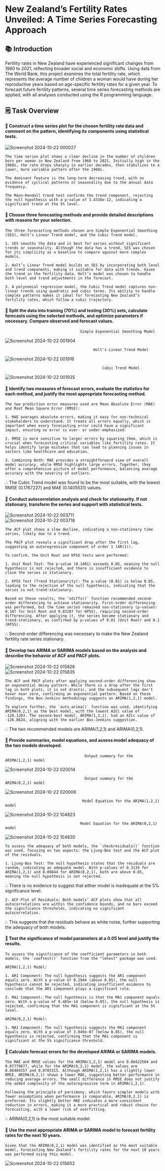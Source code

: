 # New Zealand’s Fertility Rates Unveiled: A Time Series Forecasting Approach

## 📚 Introduction

Fertility rates in New Zealand have experienced significant changes from 1960 to 2021, reflecting broader social and economic shifts. Using data from The World Bank, this project examines the total fertility rate, which represents the average number of children a woman would have during her reproductive years based on age-specific fertility rates for a given year. To forecast future fertility patterns, several time series forecasting methods are applied, with all analyses conducted using the R programming language.

## 🗒️ Task Overview

#### 🔶 Construct a time series plot for the chosen fertility rate data and comment on the pattern, identifying its components using statistical tests.

  ![Screenshot 2024-10-22 000027](https://github.com/user-attachments/assets/7d4d24d3-63a2-41f9-b171-0783758b8916)

    The time series plot shows a clear decline in the number of children born per woman in New Zealand from 1960 to 2021. Initially high in the 1960s, the rate drops sharply in earlier decades, then stabilizes to a lower, more variable pattern after the 1980s.

    The dominant feature is the long-term decreasing trend, with no evidence of cyclical patterns or seasonality due to the annual data frequency.

    The Mann-Kendall trend test confirms the trend component, rejecting the null hypothesis with a p-value of 3.4338e-12, indicating a significant trend at the 5% level.

#### 🔶 Choose three forecasting methods and provide detailed descriptions with reasons for your selection.

    The three forecasting methods chosen are Simple Exponential Smoothing (SES), Holt’s Linear Trend model, and the Cubic Trend model.
    
    1. SES smooths the data and is best for series without significant trends or seasonality. Although the data has a trend, SES was chosen for its simplicity as a baseline to compare against more complex models.
    
    2. Holt’s Linear Trend model builds on SES by incorporating both level and trend components, making it suitable for data with trends. Given the trend in the fertility data, Holt’s model was chosen to handle both level and trend adjustments in the forecast.
    
    3. A polynomial regression model, the Cubic Trend model captures non-linear trends using quadratic and cubic terms. Its ability to handle complex patterns makes it ideal for forecasting New Zealand’s fertility rates, which follow a cubic trajectory.

#### 🔶 Split the data into training (70%) and testing (30%) sets, calculate forecasts using the selected methods, and optimize parameters if necessary. Compare observed and forecast values.

                                      Simple Exponential Smoothing Model

  ![Screenshot 2024-10-22 001904](https://github.com/user-attachments/assets/6a0d39d8-dce2-45ef-bdb3-6037d07924cb)
  
                                            Holt's Linear Trend Model

  ![Screenshot 2024-10-22 001916](https://github.com/user-attachments/assets/c092b5d7-93d1-4eb3-ba04-ae67034abc95)

                                                Cubic Trend Model
                                                        
  ![Screenshot 2024-10-22 001925](https://github.com/user-attachments/assets/443187c4-eb9f-4079-85bd-ed94a77ae80d)

#### 🔶 Identify two measures of forecast errors, evaluate the statistics for each method, and justify the most appropriate forecasting method.

    The two prediction error measures used are Mean Absolute Error (MAE) and Root Mean Square Error (RMSE):
    
    1. MAE averages absolute errors, making it easy for non-technical stakeholders to understand. It treats all errors equally, which is important when every forecasting error could have a significant impact, ensuring no error is over- or under-emphasized.
    
    2. RMSE is more sensitive to larger errors by squaring them, which is crucial when forecasting critical variables like fertility rates. It helps identify large mistakes that can lead to planning issues in sectors like healthcare and education.
    
    3. Combining Both: MAE provides a straightforward view of overall model accuracy, while RMSE highlights large errors. Together, they offer a comprehensive picture of model performance, balancing average accuracy with the severity of outliers.

∴ The Cubic Trend model was found to be the most suitable, with the lowest RMSE (0.1767227) and MAE (0.1405531) values.

#### 🔶 Conduct autocorrelation analysis and check for stationarity. If not stationary, transform the series and support with statistical tests.

![Screenshot 2024-10-22 003711](https://github.com/user-attachments/assets/091fba6b-4a20-4992-a339-e8165807b1f0)  
![Screenshot 2024-10-22 003718](https://github.com/user-attachments/assets/1966d2ce-90ad-40af-8c43-36b90302124a)

    The ACF plot shows a slow decline, indicating a non-stationary time series, likely due to a trend.
    
    The PACF plot reveals a significant drop after the first lag, suggesting an autoregressive component of order 1 (AR(1)).
    
    To confirm, the Unit Root and KPSS tests were performed:
    
    1. Unit Root Test: The p-value (0.1401) exceeds 0.05, meaning the null hypothesis is not rejected, and there is insufficient evidence to claim the series is stationary.
    
    2. KPSS Test (Trend Stationarity): The p-value (0.01) is below 0.05, leading to the rejection of the null hypothesis, indicating that the series is not trend-stationary.
    
    Based on these results, the `ndiffs()` function recommended second-order differencing to achieve stationarity. First-order differencing was performed, but the time series remained non-stationary (p-values: 0.107 for Unit Root and 0.03287 for KPSS), requiring second-order differencing. After applying it, the series became stationary and trend-stationary, as confirmed by p-values of 0.01 (Unit Root) and 0.1 (KPSS).

∴ Second-order differencing was necessary to make the New Zealand fertility rate series stationary.

#### 🔶 Develop two ARIMA or SARIMA models based on the analysis and describe the behavior of ACF and PACF plots.

![Screenshot 2024-10-22 015826](https://github.com/user-attachments/assets/909dd5b8-fb86-4994-b365-b4a1be6fe391)  
![Screenshot 2024-10-22 015835](https://github.com/user-attachments/assets/5b8a9ac5-6106-4350-934b-fb3c5bafc187)

    The ACF and PACF plots after applying second-order differencing show an exponential decay pattern. While there is a drop after the first lag in both plots, it is not drastic, and the subsequent lags don't hover near zero, confirming an exponential pattern. Based on these findings, the Box-Jenkins methodology suggests an ARIMA(1,2,1) model.
    
    To explore further, the `auto.arima()` function was used, identifying ARIMA(0,2,1) as the best model, with the lowest AICc value of -128.1283. The second-best model, ARIMA(1,2,1), had an AICc value of -126.8624, aligning with the earlier Box-Jenkins suggestion.

∴ The two recommended models are ARIMA(1,2,1) and ARIMA(0,2,1).

#### 🔶 Provide summaries, model equations, and assess model adequacy of the two models developed.

                                        Output summary for the ARIMA(1,2,1) model  
![Screenshot 2024-10-22 020014](https://github.com/user-attachments/assets/12d57c45-f46c-46d1-b560-f7fc20c0e777)

                                        Output summary for the ARIMA(0,2,1) model
![Screenshot 2024-10-22 020006](https://github.com/user-attachments/assets/861db331-ddf8-42cd-89c1-d5c9bf52cd79)

                                       Model Equation for the ARIMA(1,2,1) model 
![Screenshot 2024-10-22 104823](https://github.com/user-attachments/assets/09b2b060-62b2-4583-b050-4c8b164bb5e6)

                                      Model Equation for the ARIMA(0,2,1) model 
![Screenshot 2024-10-22 104830](https://github.com/user-attachments/assets/9cffd407-65b1-48fe-aafb-ef897065a665)

    To assess the adequacy of both models, the `checkresiduals()` function was used, focusing on two aspects: the Ljung-Box test and the ACF plot of the residuals.
    
    1. Ljung-Box Test: The null hypothesis states that the residuals are random, indicating an adequate model. With p-values of 0.3139 for ARIMA(1,2,1) and 0.09844 for ARIMA(0,2,1), both are above 0.05, meaning the null hypothesis is not rejected.
    
∴ There is no evidence to suggest that either model is inadequate at the 5% significance level.
    
    2. ACF Plot of Residuals: Both models’ ACF plots show that all autocorrelations are within the confidence bounds, and no bars exceed the significance thresholds, indicating no significant autocorrelation.

∴ This suggests that the residuals behave as white noise, further supporting the adequacy of both models.

#### 🔶 Test the significance of model parameters at a 0.05 level and justify the results.

    To assess the significance of the coefficient parameters in both models, the `coeftest()` function from the "lmtest" package was used.
    
    ARIMA(1,2,1) Model:
    
    1. AR1 Component: The null hypothesis suggests the AR1 component equals zero. With a p-value of 0.2944 (above 0.05), the null hypothesis cannot be rejected, indicating insufficient evidence to conclude that the AR1 component plays a significant role.
    
    2. MA1 Component: The null hypothesis is that the MA1 component equals zero. With a p-value of 9.465e-14 (below 0.05), the null hypothesis is rejected, confirming that the MA1 component is significant at the 5% level.
    
    ARIMA(0,2,1) Model:
    
    1. MA1 Component: The null hypothesis suggests the MA1 component equals zero. With a p-value of 3.049e-07 (below 0.05), the null hypothesis is rejected, confirming that the MA1 component is significant at the 5% significance threshold.

#### 🔶 Calculate forecast errors for the developed ARIMA or SARIMA models.

    The MAE and RMSE values for the ARIMA(1,2,1) model are 0.06422504 and 0.07779877, while for the ARIMA(0,2,1) model, the values are 0.06404357 and 0.0785315. Although ARIMA(1,2,1) has a slightly lower RMSE, ARIMA(0,2,1) shows a lower MAE, suggesting better performance in reducing average errors. The small difference in RMSE does not justify the added complexity of the autoregressive term in ARIMA(1,2,1).
    
    Following the principle of parsimony, which favors simpler models with fewer assumptions when performance is comparable, ARIMA(0,2,1) is preferred. Its slightly better MAE indicates a more consistent reduction in errors, making it a more practical and robust choice for forecasting, with a lower risk of overfitting.

∴ ARIMA(0,2,1) is the most suitable model.

#### 🔶 Use the most appropriate ARIMA or SARIMA model to forecast fertility rates for the next 10 years.

    Given that the ARIMA(0,2,1) model was identified as the most suitable model, forecasting New Zealand’s fertility rates for the next 10 years was performed using this model.

![Screenshot 2024-10-22 015652](https://github.com/user-attachments/assets/f600dcd8-4f21-4eda-ac4f-d50b5de7775d)
